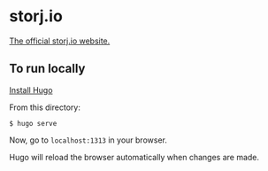 # storj.io

[The official storj.io website.](https://storj.io)

## To run locally

[Install Hugo](https://gohugo.io/getting-started/installing/)

From this directory:

```
$ hugo serve 
```

Now, go to `localhost:1313` in your browser.

Hugo will reload the browser automatically when changes are made.
